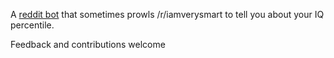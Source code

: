 A [reddit bot](https://www.reddit.com/user/IQ_Percentile/) that sometimes prowls /r/iamverysmart to tell you about your IQ percentile. 

Feedback and contributions welcome
